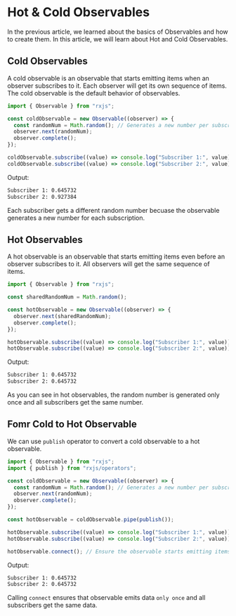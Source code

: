 # Hot & Cold Observables

In the previous article, we learned about the basics of Observables and how to create them. In this article, we will learn about Hot and Cold Observables.

## Cold Observables

A cold observable is an observable that starts emitting items when an observer subscribes to it. Each observer will get its own sequence of items. The cold observable is the default behavior of observables.

```javascript
import { Observable } from "rxjs";

const coldObservable = new Observable((observer) => {
  const randomNum = Math.random(); // Generates a new number per subscription
  observer.next(randomNum);
  observer.complete();
});

coldObservable.subscribe((value) => console.log("Subscriber 1:", value));
coldObservable.subscribe((value) => console.log("Subscriber 2:", value));
```

Output:

```bash
Subscriber 1: 0.645732
Subscriber 2: 0.927384
```

Each subscriber gets a different random number becuase the observable generates a new number for each subscription.

## Hot Observables

A hot observable is an observable that starts emitting items even before an observer subscribes to it. All observers will get the same sequence of items.

```javascript
import { Observable } from "rxjs";

const sharedRandomNum = Math.random();

const hotObservable = new Observable((observer) => {
  observer.next(sharedRandomNum);
  observer.complete();
});

hotObservable.subscribe((value) => console.log("Subscriber 1:", value));
hotObservable.subscribe((value) => console.log("Subscriber 2:", value));
```

Output:

```bash
Subscriber 1: 0.645732
Subscriber 2: 0.645732
```

As you can see in hot observables, the random number is generated only once and all subscribers get the same number.

## Fomr Cold to Hot Observable

We can use `publish` operator to convert a cold observable to a hot observable.

```javascript
import { Observable } from "rxjs";
import { publish } from "rxjs/operators";

const coldObservable = new Observable((observer) => {
  const randomNum = Math.random(); // Generates a new number per subscription
  observer.next(randomNum);
  observer.complete();
});

const hotObservable = coldObservable.pipe(publish());

hotObservable.subscribe((value) => console.log("Subscriber 1:", value));
hotObservable.subscribe((value) => console.log("Subscriber 2:", value));

hotObservable.connect(); // Ensure the observable starts emitting items
```

Output:

```bash
Subscriber 1: 0.645732
Subscriber 2: 0.645732
```

Calling `connect` ensures that observable emits data `only once` and all subscribers get the same data.
